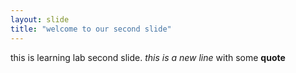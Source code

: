 ```yaml
---
layout: slide
title: "welcome to our second slide"
---
```

this is learning lab second slide.
*this is a new line* with some **quote**
